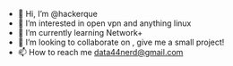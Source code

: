 - 👋 Hi, I’m @hackerque
- 👀 I’m interested in open vpn and anything linux 
- 🌱 I’m currently learning Network+
- 💞️ I’m looking to collaborate on , give me a small project!
- 📫 How to reach me data44nerd@gmail.com

<!---
hackerque/hackerque is a ✨ special ✨ repository because its `README.md` (this file) appears on your GitHub profile.
You can click the Preview link to take a look at your changes.
--->

